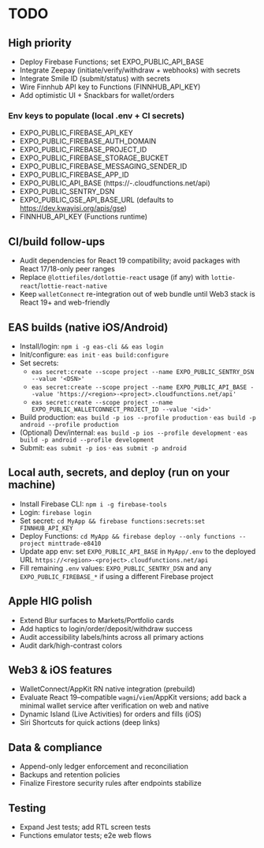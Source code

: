 # TODO

## High priority
- Deploy Firebase Functions; set EXPO_PUBLIC_API_BASE
- Integrate Zeepay (initiate/verify/withdraw + webhooks) with secrets
- Integrate Smile ID (submit/status) with secrets
- Wire Finnhub API key to Functions (FINNHUB_API_KEY)
- Add optimistic UI + Snackbars for wallet/orders

### Env keys to populate (local .env + CI secrets)
- EXPO_PUBLIC_FIREBASE_API_KEY
- EXPO_PUBLIC_FIREBASE_AUTH_DOMAIN
- EXPO_PUBLIC_FIREBASE_PROJECT_ID
- EXPO_PUBLIC_FIREBASE_STORAGE_BUCKET
- EXPO_PUBLIC_FIREBASE_MESSAGING_SENDER_ID
- EXPO_PUBLIC_FIREBASE_APP_ID
- EXPO_PUBLIC_API_BASE  (https://<region>-<project>.cloudfunctions.net/api)
- EXPO_PUBLIC_SENTRY_DSN
- EXPO_PUBLIC_GSE_API_BASE_URL (defaults to https://dev.kwayisi.org/apis/gse)
- FINNHUB_API_KEY (Functions runtime)

## CI/build follow-ups
- Audit dependencies for React 19 compatibility; avoid packages with React 17/18-only peer ranges
- Replace `@lottiefiles/dotlottie-react` usage (if any) with `lottie-react`/`lottie-react-native`
- Keep `walletConnect` re-integration out of web bundle until Web3 stack is React 19+ and web-friendly

## EAS builds (native iOS/Android)
- Install/login: `npm i -g eas-cli && eas login`
- Init/configure: `eas init` · `eas build:configure`
- Set secrets:
  - `eas secret:create --scope project --name EXPO_PUBLIC_SENTRY_DSN --value '<DSN>'`
  - `eas secret:create --scope project --name EXPO_PUBLIC_API_BASE --value 'https://<region>-<project>.cloudfunctions.net/api'`
  - `eas secret:create --scope project --name EXPO_PUBLIC_WALLETCONNECT_PROJECT_ID --value '<id>'`
- Build production: `eas build -p ios --profile production` · `eas build -p android --profile production`
- (Optional) Dev/internal: `eas build -p ios --profile development` · `eas build -p android --profile development`
- Submit: `eas submit -p ios` · `eas submit -p android`

## Local auth, secrets, and deploy (run on your machine)
- Install Firebase CLI: `npm i -g firebase-tools`
- Login: `firebase login`
- Set secret: `cd MyApp && firebase functions:secrets:set FINNHUB_API_KEY`
- Deploy Functions: `cd MyApp && firebase deploy --only functions --project minttrade-e8410`
- Update app env: set `EXPO_PUBLIC_API_BASE` in `MyApp/.env` to the deployed URL `https://<region>-<project>.cloudfunctions.net/api`
- Fill remaining `.env` values: `EXPO_PUBLIC_SENTRY_DSN` and any `EXPO_PUBLIC_FIREBASE_*` if using a different Firebase project

## Apple HIG polish
- Extend Blur surfaces to Markets/Portfolio cards
- Add haptics to login/order/deposit/withdraw success
- Audit accessibility labels/hints across all primary actions
- Audit dark/high-contrast colors

## Web3 & iOS features
- WalletConnect/AppKit RN native integration (prebuild)
- Evaluate React 19–compatible `wagmi`/`viem`/AppKit versions; add back a minimal wallet service after verification on web and native
- Dynamic Island (Live Activities) for orders and fills (iOS)
- Siri Shortcuts for quick actions (deep links)

## Data & compliance
- Append-only ledger enforcement and reconciliation
- Backups and retention policies
- Finalize Firestore security rules after endpoints stabilize

## Testing
- Expand Jest tests; add RTL screen tests
- Functions emulator tests; e2e web flows
